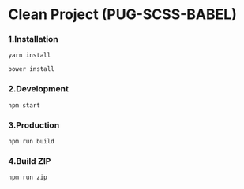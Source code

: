 # Clean Project (PUG-SCSS-BABEL)

### 1.Installation
```
yarn install

bower install
```


### 2.Development
```
npm start
```


### 3.Production
```
npm run build
```


### 4.Build ZIP
```
npm run zip
```
